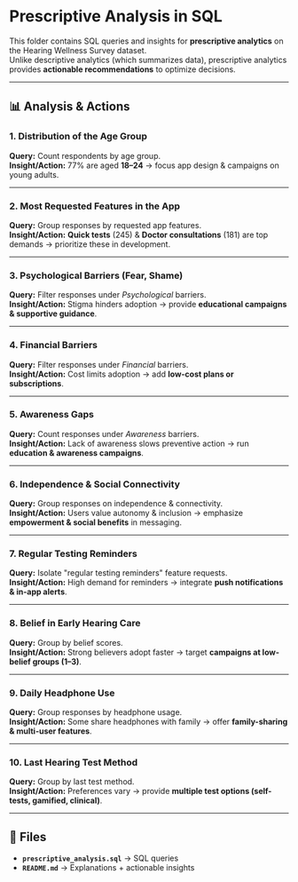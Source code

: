 # Prescriptive Analysis in SQL

This folder contains SQL queries and insights for **prescriptive analytics** on the Hearing Wellness Survey dataset.  
Unlike descriptive analytics (which summarizes data), prescriptive analytics provides **actionable recommendations** to optimize decisions.

---

## 📊 Analysis & Actions

### 1. Distribution of the Age Group
**Query:** Count respondents by age group.  
**Insight/Action:** 77% are aged **18–24** → focus app design & campaigns on young adults.

---

### 2. Most Requested Features in the App
**Query:** Group responses by requested app features.  
**Insight/Action:** **Quick tests** (245) & **Doctor consultations** (181) are top demands → prioritize these in development.

---

### 3. Psychological Barriers (Fear, Shame)
**Query:** Filter responses under *Psychological* barriers.  
**Insight/Action:** Stigma hinders adoption → provide **educational campaigns & supportive guidance**.

---

### 4. Financial Barriers
**Query:** Filter responses under *Financial* barriers.  
**Insight/Action:** Cost limits adoption → add **low-cost plans or subscriptions**.

---

### 5. Awareness Gaps
**Query:** Count responses under *Awareness* barriers.  
**Insight/Action:** Lack of awareness slows preventive action → run **education & awareness campaigns**.

---

### 6. Independence & Social Connectivity
**Query:** Group responses on independence & connectivity.  
**Insight/Action:** Users value autonomy & inclusion → emphasize **empowerment & social benefits** in messaging.

---

### 7. Regular Testing Reminders
**Query:** Isolate "regular testing reminders" feature requests.  
**Insight/Action:** High demand for reminders → integrate **push notifications & in-app alerts**.

---

### 8. Belief in Early Hearing Care
**Query:** Group by belief scores.  
**Insight/Action:** Strong believers adopt faster → target **campaigns at low-belief groups (1–3)**.

---

### 9. Daily Headphone Use
**Query:** Group responses by headphone usage.  
**Insight/Action:** Some share headphones with family → offer **family-sharing & multi-user features**.

---

### 10. Last Hearing Test Method
**Query:** Group by last test method.  
**Insight/Action:** Preferences vary → provide **multiple test options (self-tests, gamified, clinical)**.

---

## 📂 Files
- **`prescriptive_analysis.sql`** → SQL queries  
- **`README.md`** → Explanations + actionable insights   
